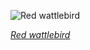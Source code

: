 
![Red wattlebird](https://upload.wikimedia.org/wikipedia/commons/thumb/3/37/Red_wattlebird.jpg/600px-Red_wattlebird.jpg)

*[Red wattlebird](https://wikipedia.org/wiki/File:Red_wattlebird.jpg)*
